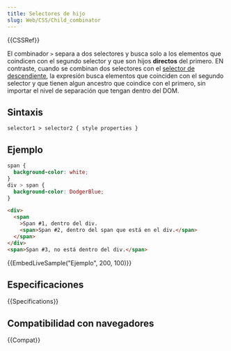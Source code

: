```yaml
---
title: Selectores de hijo
slug: Web/CSS/Child_combinator
---
```


{{CSSRef}}

El combinador `>` separa a dos selectores y busca solo a los elementos que coindicen con el segundo selector y que son hijos **directos** del primero. EN contraste, cuando se combinan dos selectores con el [selector de descendiente](/es/docs/Web/CSS/Descendant_selectors), la expresión busca elementos que coinciden con el segundo selector y que tienen algun ancestro que coindice con el primero, sin importar el nivel de separación que tengan dentro del DOM.

## Sintaxis

```
selector1 > selector2 { style properties }
```

## Ejemplo

```css
span {
  background-color: white;
}
div > span {
  background-color: DodgerBlue;
}
```

```html
<div>
  <span
    >Span #1, dentro del div.
    <span>Span #2, dentro del span que está en el div.</span>
  </span>
</div>
<span>Span #3, no está dentro del div.</span>
```

{{EmbedLiveSample("Ejemplo", 200, 100)}}

## Especificaciones

{{Specifications}}

## Compatibilidad con navegadores

{{Compat}}
